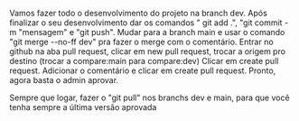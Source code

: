 Vamos fazer todo o desenvolvimento do projeto na branch dev. 
Após finalizar o seu desenvolvimento dar os comandos " git add .", "git commit -m "mensagem" e "git push". 
Mudar para a branch main e usar o comando "git merge --no-ff dev" pra fazer o merge com o comentário.
Entrar no github na aba pull request, clicar em new pull request, trocar a origem pro destino (trocar a compare:main para compare:dev)
Clicar em create pull request.
Adicionar o comentário e clicar em create pull request.
Pronto, agora basta o admin aprovar.

Sempre que logar, fazer o "git pull" nos branchs dev e main, para que você tenha sempre a última versão aprovada
